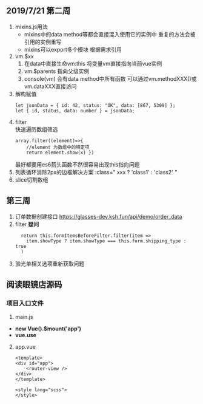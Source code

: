 ## 2019/7/21 第二周
1. mixins.js用法
    + mixins中的data method等都会直接混入使用它的实例中 重复的方法会被引用的实例重写
    + mixins可以export多个模块 根据需求引用
2. vm.$xx 
    1. 在data中直接生命vm:this 将变量vm直接指向当前vue实例
    2. vm.$parents 指向父级实例
    3. console(vm) 会有data method中所有函数 可以通过vm.methodXXX()或 vm.dataXXX直接访问
3. 解构赋值
    ~~~
    let jsonData = { id: 42, status: "OK", data: [867, 5309] }; 
    let { id, status, data: number } = jsonData;
    ~~~
4. filter  
    快速遍历数组筛选 
    ~~~
    array.filter((element)=>{
        //element 为数组中的特定项
        return element.show(x) })
    ~~~
    最好都要用es6箭头函数不然很容易出现this指向问题
5. 列表循环消除2px的边框解决方案 :class=" xxx ? 'class1' : 'class2' "
6. slice切割数组
## 第三周
1. 订单数据创建接口 https://glasses-dev.ksh.fun/api/demo/order_data
2. filter **疑问**
    ~~~
      return this.formItemsBeforeFilter.filter(item =>
        item.showType ? item.showType === this.form.shipping_type : true
      )
    ~~~
3. 验光单相关选项重新获取问题
## 阅读眼镜店源码
### 项目入口文件
1. main.js
+ **new Vue().$mount('app')**
+ **vue.use**
2. app.vue
    ~~~
    <template>
    <div id="app">
        <router-view />
    </div>
    </template>

    <style lang="scss">
    </style>
    ~~~
    